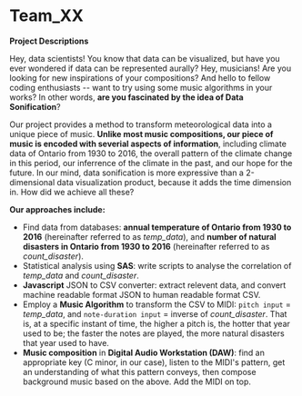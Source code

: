 # Team_XX
**Project Descriptions**

Hey, data scientists! You know that data can be visualized, but have you ever wondered if data can be represented aurally? Hey, musicians! Are you looking for new inspirations of your compositions? And hello to fellow coding enthusiasts -- want to try using some music algorithms in your works? In other words, **are you fascinated by the idea of Data Sonification**? 

Our project provides a method to transform meteorological data into a unique piece of music. **Unlike most music compositions, our piece of music is encoded with severial aspects of information**, including climate data of Ontario from 1930 to 2016, the overall pattern of the climate change in this period, our inferrence of the climate in the past, and our hope for the future. In our mind, data sonification is more expressive than a 2-dimensional data visualization product, because it adds the time dimension in. How did we achieve all these?

**Our approaches include:**
- Find data from databases: **annual temperature of Ontario from 1930 to 2016** (hereinafter referred to as *temp_data*), and **number of natural disasters in Ontario from 1930 to 2016** (hereinafter referred to as *count_disaster*).
- Statistical analysis using **SAS**: write scripts to analyse the correlation of *temp_data* and *count_disaster*. 
- **Javascript** JSON to CSV converter: extract relevent data, and convert machine readable format JSON to human readable format CSV.
- Employ a **Music Algorithm** to transform the CSV to MIDI: `pitch input` = *temp_data*, and `note-duration input` = inverse of *count_disaster*. That is, at a specific instant of time, the higher a pitch is, the hotter that year used to be; the faster the notes are played, the more natural disasters that year used to have.
- **Music composition** in **Digital Audio Workstation (DAW)**: find an appropriate key (C minor, in our case), listen to the MIDI's pattern, get an understanding of what this pattern conveys, then compose background music based on the above. Add the MIDI on top. 


